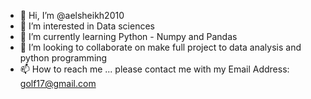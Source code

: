 - 👋 Hi, I’m @aelsheikh2010
- 👀 I’m interested in Data sciences
- 🌱 I’m currently learning Python - Numpy and Pandas
- 💞️ I’m looking to collaborate on make full project to data analysis and python programming
- 📫 How to reach me ... please contact me with my Email Address: golf17@gmail.com

<!---
aelsheikh2010/aelsheikh2010 is a ✨ special ✨ repository because its `README.md` (this file) appears on your GitHub profile.
You can click the Preview link to take a look at your changes.
--->
